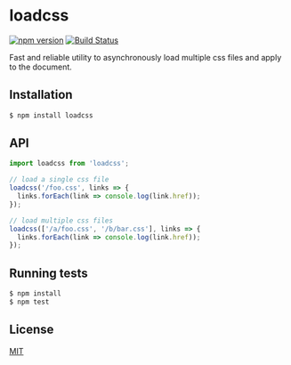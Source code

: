 # loadcss

[![npm version](https://badge.fury.io/js/loadcss.svg)](https://badge.fury.io/js/loadcss)
[![Build Status](https://travis-ci.org/yefremov/loadcss.svg?branch=master)](https://travis-ci.org/yefremov/loadcss)

Fast and reliable utility to asynchronously load multiple css files and apply to
the document.

## Installation

```bash
$ npm install loadcss
```

## API

```js
import loadcss from 'loadcss';

// load a single css file
loadcss('/foo.css', links => {
  links.forEach(link => console.log(link.href));
});

// load multiple css files
loadcss(['/a/foo.css', '/b/bar.css'], links => {
  links.forEach(link => console.log(link.href));
});
```

## Running tests

```bash
$ npm install
$ npm test
```

## License

[MIT](LICENSE)
